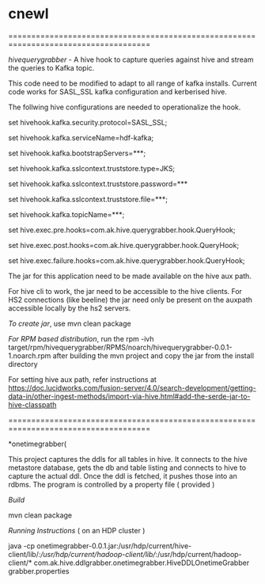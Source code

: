 # cnewl


=====================================================================================

*hivequerygrabber* - A hive hook to capture queries against hive and stream the queries to Kafka topic. 

This code need to be modified to adapt to all range of kafka installs. Current code works for SASL_SSL kafka configuration and kerberised hive. 

The follwing hive configurations are needed to operationalize the hook. 

set hivehook.kafka.security.protocol=SASL_SSL;

set hivehook.kafka.serviceName=hdf-kafka;

set hivehook.kafka.bootstrapServers=***;

set hivehook.kafka.sslcontext.truststore.type=JKS;

set hivehook.kafka.sslcontext.truststore.password=***

set hivehook.kafka.sslcontext.truststore.file=***;

set hivehook.kafka.topicName=***; 

set hive.exec.pre.hooks=com.ak.hive.querygrabber.hook.QueryHook;

set hive.exec.post.hooks=com.ak.hive.querygrabber.hook.QueryHook;

set hive.exec.failure.hooks=com.ak.hive.querygrabber.hook.QueryHook;

The jar for this application need to be made available on the hive aux path. 

For hive cli to work, the jar need to be accessible to the hive clients. For HS2 connections (like beeline) the jar need only be present on the 
auxpath accessible locally by the hs2 servers. 

*To create jar*, use mvn clean package 

*For RPM based distribution*, run the rpm -ivh target/rpm/hivequerygrabber/RPMS/noarch/hivequerygrabber-0.0.1-1.noarch.rpm after building the 
mvn project and copy the jar from the install directory

For setting hive aux path, refer instructions at https://doc.lucidworks.com/fusion-server/4.0/search-development/getting-data-in/other-ingest-methods/import-via-hive.html#add-the-serde-jar-to-hive-classpath

=====================================================================================

*onetimegrabber(

This project captures the ddls for all tables in hive. It connects to the hive metastore database, gets the db and table listing and connects to hive to capture the actual ddl. Once the ddl is fetched, it pushes those into an rdbms. 
The program is controlled by a property file ( provided ) 

*Build*

mvn clean package

*Running Instructions* ( on an HDP cluster  )

java -cp onetimegrabber-0.0.1.jar:/usr/hdp/current/hive-client/lib/*:/usr/hdp/current/hadoop-client/lib/*:/usr/hdp/current/hadoop-client/* com.ak.hive.ddlgrabber.onetimegrabber.HiveDDLOnetimeGrabber grabber.properties





